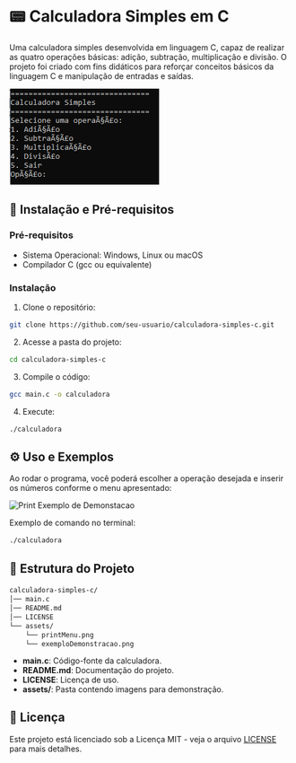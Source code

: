 # 📟 Calculadora Simples em C

Uma calculadora simples desenvolvida em linguagem C, capaz de realizar as quatro operações básicas: adição, subtração, multiplicação e divisão. O projeto foi criado com fins didáticos para reforçar conceitos básicos da linguagem C e manipulação de entradas e saídas.

![Calculadora Print](assets/printMenu.png)

## 🚀 Instalação e Pré-requisitos

### Pré-requisitos

- Sistema Operacional: Windows, Linux ou macOS
- Compilador C (gcc ou equivalente)

### Instalação

1. Clone o repositório:
```bash
git clone https://github.com/seu-usuario/calculadora-simples-c.git
```

2. Acesse a pasta do projeto:
```bash
cd calculadora-simples-c
```

3. Compile o código:
```bash
gcc main.c -o calculadora
```

4. Execute:
```bash
./calculadora
```

## ⚙️ Uso e Exemplos

Ao rodar o programa, você poderá escolher a operação desejada e inserir os números conforme o menu apresentado:

![Print Exemplo de Demonstacao](exemploDemonstacao.png)

Exemplo de comando no terminal:
```bash
./calculadora
```

## 📁 Estrutura do Projeto

```
calculadora-simples-c/
│── main.c
│── README.md
│── LICENSE
└── assets/
    └── printMenu.png
    └── exemploDemonstracao.png
```

- **main.c**: Código-fonte da calculadora.
- **README.md**: Documentação do projeto.
- **LICENSE**: Licença de uso.
- **assets/**: Pasta contendo imagens para demonstração.

## 📄 Licença

Este projeto está licenciado sob a Licença MIT - veja o arquivo [LICENSE](LICENSE) para mais detalhes.
